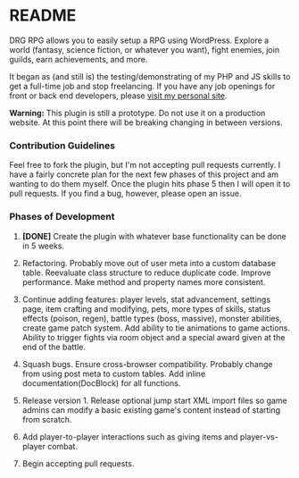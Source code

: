 # README #

DRG RPG allows you to easily setup a RPG using WordPress. Explore a world (fantasy, science fiction, or whatever you want), fight enemies, join guilds, earn achievements, and more.

It began as (and still is) the testing/demonstrating of my PHP and JS skills to get a full-time job and stop freelancing. If you have any job openings for front or back end developers, please [visit my personal site](http://davidrg.com).

**Warning:** This plugin is still a prototype. Do not use it on a production website. At this point there will be breaking changing in between versions.

### Contribution Guidelines ###

Feel free to fork the plugin, but I'm not accepting pull requests currently. I have a fairly concrete plan for the next few phases of this project and am wanting to do them myself. Once the plugin hits phase 5 then I will open it to pull requests. If you find a bug, however, please open an issue.

### Phases of Development ###

1. **[DONE]** Create the plugin with whatever base functionality can be done in 5 weeks.

2.  Refactoring. Probably move out of user meta into a custom database table. Reevaluate class structure to reduce duplicate code. Improve performance. Make method and property names more consistent.

3. Continue adding features: player levels, stat advancement, settings page, item crafting and modifying, pets, more types of skills, status effects (poison, regen), battle types (boss, massive), monster abilities, create game patch system. Add ability to tie animations to game actions. Ability to trigger fights via room object and a special award given at the end of the battle.

4. Squash bugs. Ensure cross-browser compatibility. Probably change from using post meta to custom tables. Add inline documentation(DocBlock) for all functions.

5. Release version 1. Release optional jump start XML import files so game admins can modify a basic existing game's content instead of starting from scratch.

6. Add player-to-player interactions such as giving items and player-vs-player combat.

7. Begin accepting pull requests.